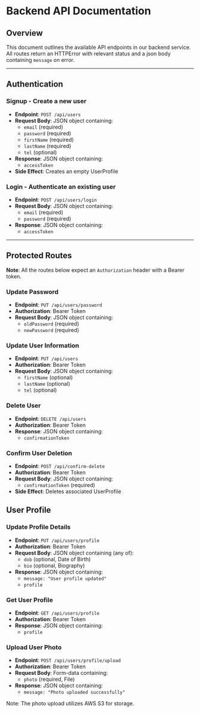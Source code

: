 # Backend API Documentation

## Overview
This document outlines the available API endpoints in our backend service. All routes return an HTTPError with relevant status and a json body containing `message` on error.

---

## Authentication

### Signup - Create a new user

- **Endpoint**: `POST /api/users`
- **Request Body**: JSON object containing:
  - `email` (required)
  - `password` (required)
  - `firstName` (required)
  - `lastName` (required)
  - `tel` (optional)
- **Response**: JSON object containing:
  - `accessToken`
- **Side Effect**: Creates an empty UserProfile

### Login - Authenticate an existing user

- **Endpoint**: `POST /api/users/login`
- **Request Body**: JSON object containing:
  - `email` (required)
  - `password` (required)
- **Response**: JSON object containing:
  - `accessToken`

---

## Protected Routes
**Note**: All the routes below expect an `Authorization` header with a Bearer token.

### Update Password

- **Endpoint**: `PUT /api/users/password`
- **Authorization**: Bearer Token
- **Request Body**: JSON object containing:
  - `oldPassword` (required)
  - `newPassword` (required)

### Update User Information

- **Endpoint**: `PUT /api/users`
- **Authorization**: Bearer Token
- **Request Body**: JSON object containing:
  - `firstName` (optional)
  - `lastName` (optional)
  - `tel` (optional)

### Delete User

- **Endpoint**: `DELETE /api/users`
- **Authorization**: Bearer Token
- **Response**: JSON object containing:
  - `confirmationToken`

### Confirm User Deletion

- **Endpoint**: `POST /api/confirm-delete`
- **Authorization**: Bearer Token
- **Request Body**: JSON object containing:
  - `confirmationToken` (required)
- **Side Effect**: Deletes associated UserProfile

## User Profile

### Update Profile Details

- **Endpoint**: `PUT /api/users/profile`
- **Authorization**: Bearer Token
- **Request Body**: JSON object containing (any of):
  - `dob` (optional, Date of Birth)
  - `bio` (optional, Biography)
- **Response**: JSON object containing:
  - `message: "User profile updated"`
  - `profile`

### Get User Profile

- **Endpoint**: `GET /api/users/profile`
- **Authorization**: Bearer Token
- **Response**: JSON object containing:
  - `profile`

### Upload User Photo

- **Endpoint**: `POST /api/users/profile/upload`
- **Authorization**: Bearer Token
- **Request Body**: Form-data containing:
  - `photo` (required, File)
- **Response**: JSON object containing:
  - `message: "Photo uploaded successfully"`

Note: The photo upload utilizes AWS S3 for storage.